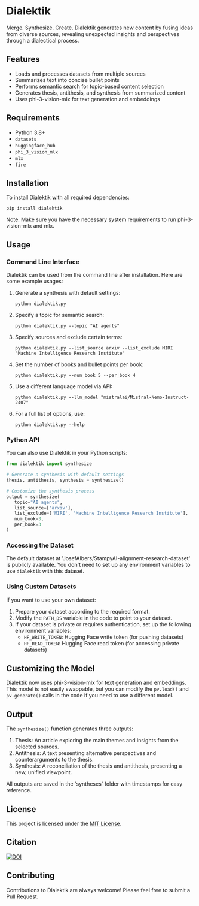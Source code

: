 # Dialektik

Merge. Synthesize. Create. Dialektik generates new content by fusing ideas from diverse sources, revealing unexpected insights and perspectives through a dialectical process.

## Features

- Loads and processes datasets from multiple sources
- Summarizes text into concise bullet points
- Performs semantic search for topic-based content selection
- Generates thesis, antithesis, and synthesis from summarized content
- Uses phi-3-vision-mlx for text generation and embeddings

## Requirements

- Python 3.8+
- `datasets`
- `huggingface_hub`
- `phi_3_vision_mlx`
- `mlx`
- `fire`

## Installation

To install Dialektik with all required dependencies:

```
pip install dialektik
```

Note: Make sure you have the necessary system requirements to run phi-3-vision-mlx and mlx.

## Usage

### Command Line Interface

Dialektik can be used from the command line after installation. Here are some example usages:

1. Generate a synthesis with default settings:

   ```
   python dialektik.py
   ```

2. Specify a topic for semantic search:

   ```
   python dialektik.py --topic "AI agents"
   ```

3. Specify sources and exclude certain terms:

   ```
   python dialektik.py --list_source arxiv --list_exclude MIRI "Machine Intelligence Research Institute"
   ```

4. Set the number of books and bullet points per book:

   ```
   python dialektik.py --num_book 5 --per_book 4
   ```

5. Use a different language model via API:

   ```
   python dialektik.py --llm_model "mistralai/Mistral-Nemo-Instruct-2407"
   ```

6. For a full list of options, use:

   ```
   python dialektik.py --help
   ```

### Python API

You can also use Dialektik in your Python scripts:

```python
from dialektik import synthesize

# Generate a synthesis with default settings
thesis, antithesis, synthesis = synthesize()

# Customize the synthesis process
output = synthesize(
   topic="AI agents",
   list_source=['arxiv'],
   list_exclude=['MIRI', 'Machine Intelligence Research Institute'],
   num_book=3,
   per_book=3
)
```

### Accessing the Dataset

The default dataset at 'JosefAlbers/StampyAI-alignment-research-dataset' is publicly available. You don't need to set up any environment variables to use `dialektik` with this dataset.

### Using Custom Datasets

If you want to use your own dataset:

1. Prepare your dataset according to the required format.
2. Modify the `PATH_DS` variable in the code to point to your dataset.
3. If your dataset is private or requires authentication, set up the following environment variables:
   - `HF_WRITE_TOKEN`: Hugging Face write token (for pushing datasets)
   - `HF_READ_TOKEN`: Hugging Face read token (for accessing private datasets)

## Customizing the Model

Dialektik now uses phi-3-vision-mlx for text generation and embeddings. This model is not easily swappable, but you can modify the `pv.load()` and `pv.generate()` calls in the code if you need to use a different model.

## Output

The `synthesize()` function generates three outputs:

1. Thesis: An article exploring the main themes and insights from the selected sources.
2. Antithesis: A text presenting alternative perspectives and counterarguments to the thesis.
3. Synthesis: A reconciliation of the thesis and antithesis, presenting a new, unified viewpoint.

All outputs are saved in the 'syntheses' folder with timestamps for easy reference.

## License

This project is licensed under the [MIT License](LICENSE).

## Citation

<a href="https://zenodo.org/doi/10.5281/zenodo.11403221"><img src="https://zenodo.org/badge/806709541.svg" alt="DOI"></a>

## Contributing

Contributions to Dialektik are always welcome! Please feel free to submit a Pull Request.